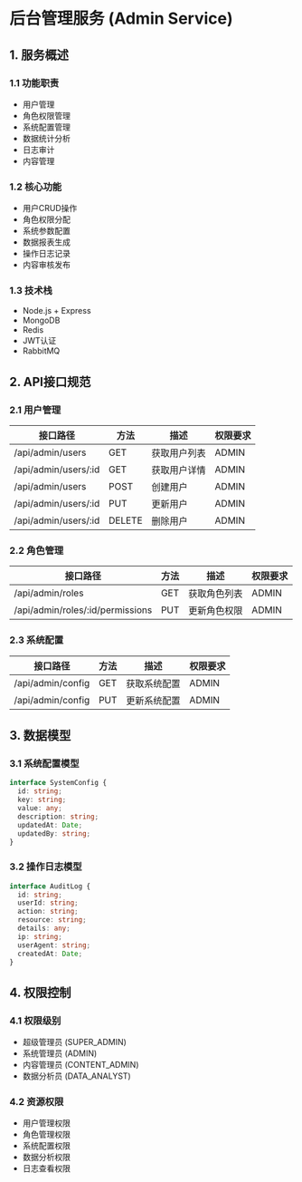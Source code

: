 # 后台管理服务 (Admin Service)

## 1. 服务概述

### 1.1 功能职责
- 用户管理
- 角色权限管理
- 系统配置管理
- 数据统计分析
- 日志审计
- 内容管理

### 1.2 核心功能
- 用户CRUD操作
- 角色权限分配
- 系统参数配置
- 数据报表生成
- 操作日志记录
- 内容审核发布

### 1.3 技术栈
- Node.js + Express
- MongoDB
- Redis
- JWT认证
- RabbitMQ

## 2. API接口规范

### 2.1 用户管理
| 接口路径 | 方法 | 描述 | 权限要求 |
|---------|------|------|---------|
| /api/admin/users | GET | 获取用户列表 | ADMIN |
| /api/admin/users/:id | GET | 获取用户详情 | ADMIN |
| /api/admin/users | POST | 创建用户 | ADMIN |
| /api/admin/users/:id | PUT | 更新用户 | ADMIN |
| /api/admin/users/:id | DELETE | 删除用户 | ADMIN |

### 2.2 角色管理
| 接口路径 | 方法 | 描述 | 权限要求 |
|---------|------|------|---------|
| /api/admin/roles | GET | 获取角色列表 | ADMIN |
| /api/admin/roles/:id/permissions | PUT | 更新角色权限 | ADMIN |

### 2.3 系统配置
| 接口路径 | 方法 | 描述 | 权限要求 |
|---------|------|------|---------|
| /api/admin/config | GET | 获取系统配置 | ADMIN |
| /api/admin/config | PUT | 更新系统配置 | ADMIN |

## 3. 数据模型

### 3.1 系统配置模型
```typescript
interface SystemConfig {
  id: string;
  key: string;
  value: any;
  description: string;
  updatedAt: Date;
  updatedBy: string;
}
```

### 3.2 操作日志模型
```typescript
interface AuditLog {
  id: string;
  userId: string;
  action: string;
  resource: string;
  details: any;
  ip: string;
  userAgent: string;
  createdAt: Date;
}
```

## 4. 权限控制

### 4.1 权限级别
- 超级管理员 (SUPER_ADMIN)
- 系统管理员 (ADMIN)
- 内容管理员 (CONTENT_ADMIN)
- 数据分析员 (DATA_ANALYST)

### 4.2 资源权限
- 用户管理权限
- 角色管理权限
- 系统配置权限
- 数据分析权限
- 日志查看权限